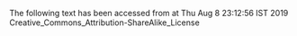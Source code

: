The following text has been accessed from at Thu Aug 8 23:12:56 IST 2019
Creative_Commons_Attribution-ShareAlike_License
